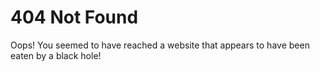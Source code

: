 # 404 Not Found

Oops! You seemed to have reached a website that appears to have been eaten by a black hole!  
